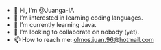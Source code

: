 - 👋 Hi, I’m @Juanga-IA
- 👀 I’m interested in learning coding languages.
- 🌱 I’m currently learning Java.
- 💞️ I’m looking to collaborate on nobody (yet).
- 📫 How to reach me: olmos.juan.96@hotmail.com

<!---
Juanga-IA/Juanga-IA is a ✨ special ✨ repository because its `README.md` (this file) appears on your GitHub profile.
You can click the Preview link to take a look at your changes.
--->
